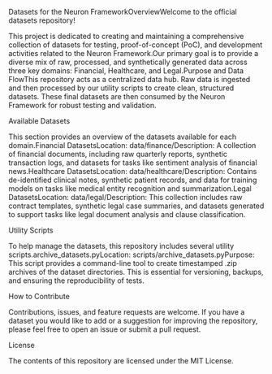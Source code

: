 Datasets for the Neuron FrameworkOverviewWelcome to the official datasets repository! 


This project is dedicated to creating and maintaining a comprehensive collection of datasets for testing, proof-of-concept (PoC), and development activities related to the Neuron Framework.Our primary goal is to provide a diverse mix of raw, processed, and synthetically generated data across three key domains: Financial, Healthcare, and Legal.Purpose and Data FlowThis repository acts as a centralized data hub. Raw data is ingested and then processed by our utility scripts to create clean, structured datasets. These final datasets are then consumed by the Neuron Framework for robust testing and validation.          
                     

Available Datasets

This section provides an overview of the datasets available for each domain.Financial DatasetsLocation: data/finance/Description: A collection of financial documents, including raw quarterly reports, synthetic transaction logs, and datasets for tasks like sentiment analysis of financial news.Healthcare DatasetsLocation: data/healthcare/Description: Contains de-identified clinical notes, synthetic patient records, and data for training models on tasks like medical entity recognition and summarization.Legal DatasetsLocation: data/legal/Description: This collection includes raw contract templates, synthetic legal case summaries, and datasets generated to support tasks like legal document analysis and clause classification.

Utility Scripts

To help manage the datasets, this repository includes several utility scripts.archive_datasets.pyLocation: scripts/archive_datasets.pyPurpose: This script provides a command-line tool to create timestamped .zip archives of the dataset directories. This is essential for versioning, backups, and ensuring the reproducibility of tests.


How to Contribute

Contributions, issues, and feature requests are welcome. If you have a dataset you would like to add or a suggestion for improving the repository, please feel free to open an issue or submit a pull request.

License

The contents of this repository are licensed under the MIT License.


